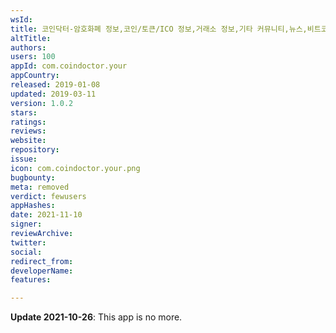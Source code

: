 ```yaml
---
wsId: 
title: 코인닥터-암호화폐 정보,코인/토큰/ICO 정보,거래소 정보,기타 커뮤니티,뉴스,비트코인
altTitle: 
authors: 
users: 100
appId: com.coindoctor.your
appCountry: 
released: 2019-01-08
updated: 2019-03-11
version: 1.0.2
stars: 
ratings: 
reviews: 
website: 
repository: 
issue: 
icon: com.coindoctor.your.png
bugbounty: 
meta: removed
verdict: fewusers
appHashes: 
date: 2021-11-10
signer: 
reviewArchive: 
twitter: 
social: 
redirect_from: 
developerName: 
features: 

---
```


**Update 2021-10-26**: This app is no more.


